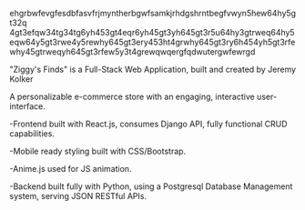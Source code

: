 ehgrbwfevgfesdbfasvfrjmyntherbgwfsamkjrhdgshrntbegfvwyn5hew64hy5gt32q
4gt3efqw34tg34tg6yh453gt4eqr6yh45gt3yh645gt3r5u64hy3gtrweq64hy5eqw64y5gt3rwe4y5rewhy645gt3ery453ht4grwhy645gt3ry6h454yh5gt3rfewhy45gtrweqyh645gt3rfew5y3t4grewqwqergfqdwutergwfewrgd

"Ziggy's Finds" is a Full-Stack Web Application,
built and created by Jeremy Kolker 

A personalizable e-commerce store with an engaging, interactive user-interface. 

-Frontend built with React.js, consumes Django API, fully functional CRUD capabilities.

-Mobile ready styling built with CSS/Bootstrap.

-Anime.js used for JS animation.

-Backend built fully with Python, using a Postgresql Database Management system, serving JSON RESTful APIs.

